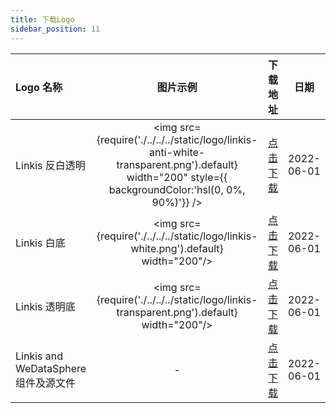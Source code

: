 ```yaml
---
title: 下载Logo
sidebar_position: 11
---
```

|  Logo 名称 |图片示例|  下载地址 | 日期 |
|:------------|:----:|:----:|:----:|
|Linkis 反白透明| <img src={require('./../../../static/logo/linkis-anti-white-transparent.png').default} width="200" style={{ backgroundColor:'hsl(0, 0%, 90%)'}} />|[点击下载](../static/logo/linkis-anti-white-transparent.png)|2022-06-01|
|Linkis 白底 |<img src={require('./../../../static/logo/linkis-white.png').default} width="200"/> | [点击下载](../static/logo/linkis-white.png)|2022-06-01|
|Linkis 透明底| <img src={require('./../../../static/logo/linkis-transparent.png').default} width="200"/>|[点击下载](../static/logo/linkis-transparent.png)|2022-06-01|
|Linkis and WeDataSphere 组件及源文件 |- |[点击下载](./../../../static/logo/linkis-and-WeDataSphere-component.ai)|2022-06-01|
